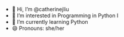 - 👋 Hi, I’m @catherinejliu
- 👀 I’m interested in Programming in Python I
- 🌱 I’m currently learning Python
- 😄 Pronouns: she/her
